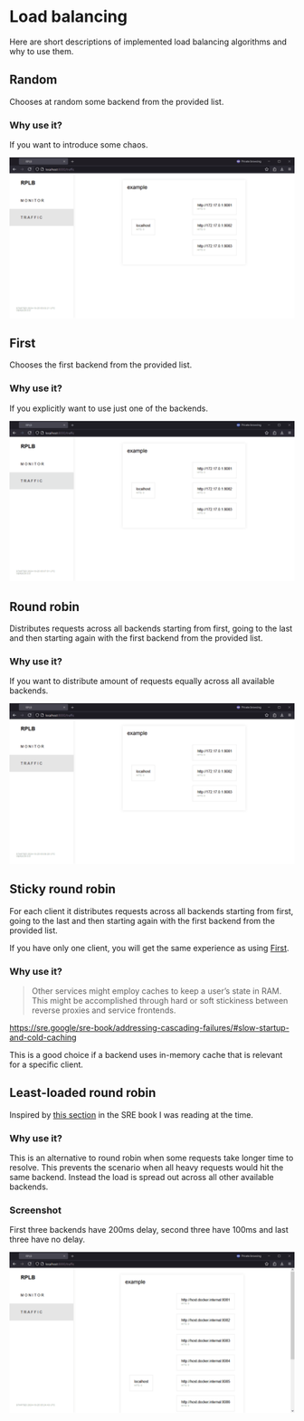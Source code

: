 # Load balancing

Here are short descriptions of implemented load balancing algorithms and why to use them.

## Random

Chooses at random some backend from the provided list.

### Why use it?

If you want to introduce some chaos.

![random](./random.gif)

## First

Chooses the first backend from the provided list.

### Why use it?

If you explicitly want to use just one of the backends.

![first](./first.gif)

## Round robin

Distributes requests across all backends starting from first, going to the last and then starting again with the first backend from the provided list.

### Why use it?

If you want to distribute amount of requests equally across all available backends.

![roundrobin](./roundrobin.gif)

## Sticky round robin

For each client it distributes requests across all backends starting from first, going to the last and then starting again with the first backend from the provided list.

If you have only one client, you will get the same experience as using [First](#first).

### Why use it?

> Other services might employ caches to keep a user’s state in RAM. This might be accomplished through hard or soft stickiness between reverse proxies and service frontends.

https://sre.google/sre-book/addressing-cascading-failures/#slow-startup-and-cold-caching

This is a good choice if a backend uses in-memory cache that is relevant for a specific client.

## Least-loaded round robin

Inspired by [this section](https://sre.google/sre-book/load-balancing-datacenter/#least-loaded-round-robin-WEswh9CN) in the SRE book I was reading at the time.

### Why use it?

This is an alternative to round robin when some requests take longer time to resolve. This prevents the scenario when all heavy requests would hit the same backend. Instead the load is spread out across all other available backends.

### Screenshot

First three backends have 200ms delay, second three have 100ms and last three have no delay.

![leastloaded](./leastloaded.gif)
